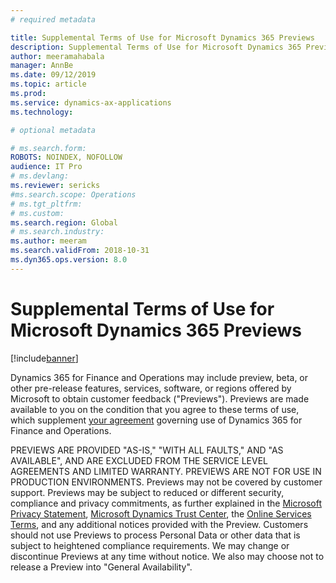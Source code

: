 ```yaml
---
# required metadata

title: Supplemental Terms of Use for Microsoft Dynamics 365 Previews
description: Supplemental Terms of Use for Microsoft Dynamics 365 Previews.
author: meeramahabala
manager: AnnBe
ms.date: 09/12/2019
ms.topic: article
ms.prod: 
ms.service: dynamics-ax-applications
ms.technology: 

# optional metadata

# ms.search.form:
ROBOTS: NOINDEX, NOFOLLOW
audience: IT Pro
# ms.devlang: 
ms.reviewer: sericks
#ms.search.scope: Operations
# ms.tgt_pltfrm: 
# ms.custom: 
ms.search.region: Global
# ms.search.industry: 
ms.author: meeram
ms.search.validFrom: 2018-10-31 
ms.dyn365.ops.version: 8.0
---
```


# Supplemental Terms of Use for Microsoft Dynamics 365 Previews 

[!include[banner](../includes/banner.md)]

Dynamics 365 for Finance and Operations may include preview, beta, or other pre-release features, services, software, or regions offered by Microsoft to obtain customer feedback ("Previews"). Previews are made available to you on the condition that you agree to these terms of use, which supplement [your agreement](https://lcs.dynamics.com/Logon/Legal) governing use of Dynamics 365 for Finance and Operations. 

PREVIEWS ARE PROVIDED "AS-IS," "WITH ALL FAULTS," AND "AS AVAILABLE", AND ARE EXCLUDED FROM THE SERVICE LEVEL AGREEMENTS AND LIMITED WARRANTY. PREVIEWS ARE NOT FOR USE IN PRODUCTION ENVIRONMENTS.  Previews may not be covered by customer support. Previews may be subject to reduced or different security, compliance and privacy commitments, as further explained in the [Microsoft Privacy Statement](https://go.microsoft.com/fwlink/?LinkId=131004&clcid=0x409), [Microsoft Dynamics Trust Center](https://www.microsoft.com/trustcenter/cloudservices/dynamics365), the [Online Services Terms](https://www.microsoftvolumelicensing.com/DocumentSearch.aspx?Mode=3&DocumentTypeId=31), and any additional notices provided with the Preview. Customers should not use Previews to process Personal Data or other data that is subject to heightened compliance requirements. We may change or discontinue Previews at any time without notice. We also may choose not to release a Preview into "General Availability".   
  
